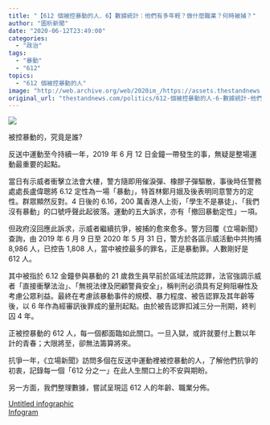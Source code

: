 ```yaml
---
title: "【612 個被控暴動的人．6】數據統計：他們有多年輕？做什麼職業？何時被捕？"
author: "圖析新聞"
date: "2020-06-12T23:49:00"
categories:
  - "政治"
tags:
  - "暴動"
  - "612"
topics:
  - "612 個被控暴動的人"
image: "http://web.archive.org/web/2020im_/https://assets.thestandnews.com/media/photos/20200612-14_xa0yH.png"
original_url: "thestandnews.com/politics/612-個被控暴動的人-6-數據統計-他們有多年輕-做什麼職業-何時被捕"
---
```

![](http://web.archive.org/web/2020im_/https://assets.thestandnews.com/media/photos/20200612-14_xa0yH.png)

被控暴動的，究竟是誰?

反送中運動至今持續一年，2019 年 6 月 12 日金鐘一帶發生的事，無疑是整場運動最重要的起點。

當日有示威者衝擊立法會大樓，警方隨即用催淚彈、橡膠子彈驅散，事後時任警務處處長盧偉聰將 6.12 定性為一場「暴動」，特首林鄭月娥及後表明同意警方的定性。群眾顯然反對。4 日後的 6.16，200 萬香港人上街，「學生不是暴徒」、「我們沒有暴動」的口號呼聲此起彼落。運動的五大訴求，亦有「撤回暴動定性」一項。

但政府沒回應此訴求，示威者繼續抗爭，被捕的愈來愈多。警方回覆《立場新聞》查詢，由 2019 年 6 月 9 日至 2020 年 5 月 31 日，警方於各區示威活動中共拘捕 8,986 人，已控告 1,808 人，當中被控最多的罪名，正是暴動罪。人數剛好是 612 人。

其中被指於 6.12 金鐘參與暴動的 21 歲救生員早前於區域法院認罪，法官強調示威者「直接衝擊法治」、「無視法律及罔顧警員安全」，稱判刑必須具有足夠阻嚇性及考慮公眾利益。最終在考慮該暴動事件的規模、暴力程度、被告認罪及其年齡等後，以 6 年作為經審訊後罪成的量刑起點。由於被告認罪扣減三分一刑期，終判囚 4 年。

正被控暴動的 612 人，每一個都面臨如此關口。一旦入獄，或許就要付上數以年計的青春；大限將至，卻無法籌算將來。

抗爭一年，《立場新聞》訪問多個在反送中運動裡被控暴動的人，了解他們抗爭的初衷，記錄每一個「612 分之一」在此人生關口上的不安與期盼。

另一方面，我們整理數據，嘗試呈現這 612 人的年齡、職業分佈。

[Untitled infographic](http://web.archive.org/web/20210929053102/https://infogram.com/d8820392-a165-47a5-b06a-e89ea9119e1a)  
[Infogram](http://web.archive.org/web/20210929053102/https://infogram.com/)